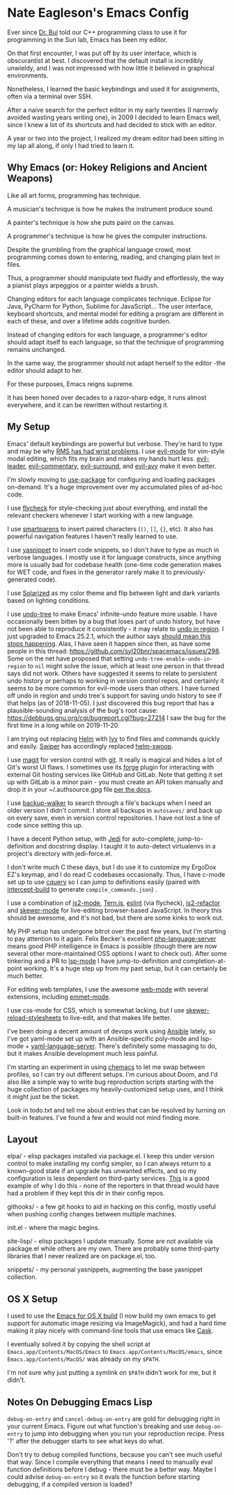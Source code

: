 # Nate Eagleson's Emacs Config

Ever since [Dr. Bui](http://cs.hbg.psu.edu/~bui/) told our C++ programming
class to use it for programming in the Sun lab, Emacs has been my editor.

On that first encounter, I was put off by its user interface, which is
obscurantist at best. I discovered that the default install is
incredibly unwieldy, and I was not impressed with how little it believed
in graphical environments.

Nonetheless, I learned the basic keybindings and used it for
assignments, often via a terminal over SSH.

After a naive search for the perfect editor in my early twenties (I
narrowly avoided wasting years writing one), in 2009 I decided to learn
Emacs well, since I knew a lot of its shortcuts and had decided to stick
with an editor.

A year or two into the project, I realized my dream editor had been
sitting in my lap all along, if only I had tried to learn it.

## Why Emacs (or: Hokey Religions and Ancient Weapons)

Like all art forms, programming has technique.

A musician's technique is how he makes the instrument produce sound.

A painter's technique is how she puts paint on the canvas.

A programmer's technique is how he gives the computer instructions.

Despite the grumbling from the graphical language crowd, most
programming comes down to entering, reading, and changing plain text in
files.

Thus, a programmer should manipulate text fluidly and effortlessly, the
way a pianist plays arpeggios or a painter wields a brush.

Changing editors for each language complicates technique. Eclipse for
Java, PyCharm for Python, Sublime for JavaScript\... The user interface,
keyboard shortcuts, and mental model for editing a program are different
in each of these, and over a lifetime adds cognitive burden.

Instead of changing editors for each language, a programmer's editor
should adapt itself to each language, so that the technique of
programming remains unchanged.

In the same way, the programmer should not adapt herself to the editor
-the editor should adapt to her.

For these purposes, Emacs reigns supreme.

It has been honed over decades to a razor-sharp edge, it runs almost
everywhere, and it can be rewritten without restarting it.

## My Setup

Emacs' default keybindings are powerful but verbose. They're hard to
type and may be why [RMS has had wrist
problems](https://stallman.org/stallman-computing.html). I use
[evil-mode](https://gitorious.org/evil/pages/Home) for vim-style modal
editing, which fits my brain and makes my hands hurt less.
[evil-leader](https://github.com/cofi/evil-leader),
[evil-commentary](https://github.com/linktohack/evil-commentary),
[evil-surround](https://github.com/timcharper/evil-surround), and
[evil-avy](https://github.com/louy2/evil-avy) make it even better.

I'm slowly moving to [use-package](https://github.com/jwiegley/use-package) for
configuring and loading packages on-demand. It's a huge improvement over my
accumulated piles of ad-hoc code.

I use [flycheck](https://github.com/flycheck/flycheck) for
style-checking just about everything, and install the relevant checkers
whenever I start working with a new language.

I use [smartparens](https://github.com/Fuco1/smartparens) to insert
paired characters (`()`, `[]`, `{}`, etc). It also has powerful
navigation features I haven't really learned to use.

I use [yasnippet](http://capitaomorte.github.io/yasnippet/) to insert
code snippets, so I don't have to type as much in verbose languages. I
mostly use it for language constructs, since anything more is usually
bad for codebase health (one-time code generation makes for WET code,
and fixes in the generator rarely make it to previously-generated code).

I use [Solarized](https://github.com/bbatsov/solarized-emacs) as my
color theme and flip between light and dark variants based on lighting
conditions.

I use [undo-tree](http://www.dr-qubit.org/emacs.php#undo-tree) to make Emacs'
infinite-undo feature more usable. I have occasionally been bitten by a bug
that loses part of undo history, but have not been able to reproduce it
consistently - it may relate to [undo in
region](https://lists.gnu.org/archive/html/bug-gnu-emacs/2014-01/msg01106.html).
I just upgraded to Emacs 25.2.1, which the author says [should mean this stops
happening](https://debbugs.gnu.org/cgi/bugreport.cgi?bug=16377#52). Alas, I
have seen it happen since then, as have some people in this thread:
<https://github.com/syl20bnr/spacemacs/issues/298>. Some on the net have
proposed that setting `undo-tree-enable-undo-in-region` to `nil` might solve
the issue, which at least one person in that thread says did not work. Others
have suggested it seems to relate to persistent undo history or perhaps to
working in version control repos, and certainly it seems to be more common for
evil-mode users than others. I have turned off undo in region and undo tree's
support for saving undo history to see if that helps (as of 2018-11-05). I just
discovered this bug report that has a plausible-sounding analysis of the bug's
root cause: <https://debbugs.gnu.org/cgi/bugreport.cgi?bug=27214> I saw the bug
for the first time in a long while on 2019-11-20.

I am trying out replacing [Helm](http://emacs-helm.github.io/helm/) with
[Ivy](https://oremacs.com/swiper/) to find files and commands quickly
and easily. [Swiper](https://github.com/abo-abo/swiper#swiper) has
accordingly replaced
[helm-swoop](https://github.com/ShingoFukuyama/helm-swoop).

I use [magit](https://magit.vc) for version control with
[git](https://git-scm.org). It really is magical and hides a lot of Git's worst
UI flaws. I sometimes use its [forge](https://magit.vc/manual/forge/) plugin
for interacting with external Git hosting services like GitHub and GitLab. Note
that getting it set up with GitLab is a minor pain - you must create an API
token manually and drop it in your \~/.authsource.gpg file [per the
docs](https://magit.vc/manual/ghub/How-Ghub-uses-Auth_002dSource.html#How-Ghub-uses-Auth_002dSource).

I use [backup-walker](https://github.com/lewang/backup-walker) to search
through a file's backups when I need an older version I didn't commit. I store
all backups in `autosaves/` and back up on every save, even in version control
repositories. I have not lost a line of code since setting this up.

I have a decent Python setup, with [Jedi](http://jedi.jedidjah.ch/en/latest/)
for auto-complete, jump-to-definition and docstring display. I taught it to
auto-detect virtualenvs in a project's directory with jedi-force.el.

I don't write much C these days, but I do use it to customize my ErgoDox EZ's
keymap, and I do read C codebases occasionally. Thus, I have c-mode set up to
use [cquery](https://github.com/cquery-project/cquery) so I can jump to
definitions easily (paired with
[intercept-build](https://github.com/rizsotto/scan-build) to generate
`compile_commands.json`) .

I use a combination of [js2-mode](https://github.com/mooz/js2-mode),
[Tern.js](http://ternjs.net/), [eslint](http://eslint.org/) (via flycheck),
[js2-refactor](https://github.com/magnars/js2-refactor.el) and
[skewer-mode](https://github.com/skeeto/skewer-mode) for live-editing
browser-based JavaScript. In theory this should be awesome, and it's not bad,
but there are some kinks to work out.

My PHP setup has undergone bitrot over the past few years, but I'm starting to
pay attention to it again. Felix Becker's excellent
[php-language-server](https://github.com/felixfbecker/php-language-server)
means good PHP intelligence in Emacs is possible (though there are now several
other more-maintained OSS options I want to check out). After some tinkering
and a PR to [lsp-mode](https://github.com/emacs-lsp/lsp-mode) I have
jump-to-definition and completion-at-point working. It's a huge step up from my
past setup, but it can certainly be much better.

For editing web templates, I use the awesome
[web-mode](http://web-mode.org/) with several extensions, including
[emmet-mode](https://github.com/smihica/emmet-mode).

I use css-mode for CSS, which is somewhat lacking, but I use
[skewer-reload-stylesheets](https://github.com/NateEag/skewer-reload-stylesheets)
to live-edit, and that makes life better.

I've been doing a decent amount of devops work using
[Ansible](https://www.ansible.com/) lately, so I've got yaml-mode set up with
an Ansible-specific poly-mode and lsp-mode +
[yaml-language-server](https://github.com/redhat-developer/yaml-language-server).
There's definitely some massaging to do, but it makes Ansible development much
less painful.

I'm starting an experiment in using
[chemacs](https://github.com/plexus/chemacs) to let me swap between profiles,
so I can try out different setups. I'm curious about Doom, and I'd also like a
simple way to write bug reproduction scripts starting with the huge collection
of packages my heavily-customized setup uses, and I think it might just be the
ticket.

Look in todo.txt and tell me about entries that can be resolved by turning on
built-in features. I've found a few and would not mind finding more.

## Layout

elpa/ - elisp packages installed via package.el. I keep this under
version control to make installing my config simpler, so I can always
return to a known-good state if an upgrade has unwanted effects, and so
my configuration is less dependent on third-party services.
[This](https://github.com/syl20bnr/spacemacs/issues/10244) is a good
example of why I do this - none of the reporters in that thread would
have had a problem if they kept this dir in their config repos.

githooks/ - a few git hooks to aid in hacking on this config, mostly
useful when pushing config changes between multiple machines.

init.el - where the magic begins.

site-lisp/ - elisp packages I update manually. Some are not available
via package.el while others are my own. There are probably some
third-party libraries that I never realized are on package.el, too.

snippets/ - my personal yasnippets, augmenting the base yasnippet
collection.

## OS X Setup

I used to use the [Emacs for OS X build](https://emacsformacosx.com/) (I
now build my own emacs to get support for automatic image resizing via
ImageMagick), and had a hard time making it play nicely with
command-line tools that use emacs like
[Cask](https://github.com/cask/cask).

I eventually solved it by copying the shell script at
`Emacs.app/Contents/MacOS/Emacs` to `Emacs.app/Contents/MacOS/emacs`, since
`Emacs.app/Contents/MacOS/` was already on my `$PATH`.

I'm not sure why just putting a symlink on `$PATH` didn't
work for me, but it didn't.

## Notes On Debugging Emacs Lisp

`debug-on-entry` and `cancel-debug-on-entry` are gold for debugging right in
your current Emacs. Figure out what function's breaking and use
`debug-on-entry` to jump into debugging when you run your reproduction recipe.
Press '?' after the debugger starts to see what keys do what.

Don't try to debug compiled functions, because you can't see much useful that
way. Since I compile everything that means I need to manually eval function
definitions before I debug - there must be a better way. Maybe I could advise
`debug-on-entry` so it evals the function before starting debugging, if a
compiled version is loaded?
